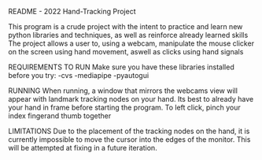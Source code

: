 README - 2022 Hand-Tracking Project

This program is a crude project with the intent to practice and learn new python libraries and techniques, as well as reinforce already learned skills
The project allows a user to, using a webcam, manipulate the mouse clicker on the screen using hand movement, aswell as clicks using hand signals

REQUIREMENTS TO RUN
Make sure you have these libraries installed before you try:
-cvs
-mediapipe
-pyautogui

RUNNING
When running, a window that mirrors the webcams view will appear with landmark tracking nodes on your hand. Its best to already have your hand in frame
before starting the program. 
To left click, pinch your index fingerand thumb together

LIMITATIONS
Due to the placement of the tracking nodes on the hand, it is currently impossible to move the cursor into the edges of the monitor. This will be
attempted at fixing in a future iteration.